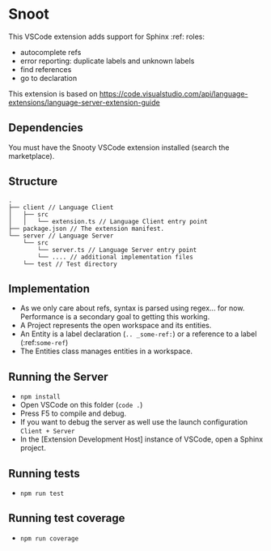 # Snoot

This VSCode extension adds support for Sphinx :ref: roles:

- autocomplete refs
- error reporting: duplicate labels and unknown labels
- find references
- go to declaration

This extension is based on https://code.visualstudio.com/api/language-extensions/language-server-extension-guide

## Dependencies

You must have the Snooty VSCode extension installed (search the marketplace).

## Structure

```
.
├── client // Language Client
│   ├── src
│   │   └── extension.ts // Language Client entry point
├── package.json // The extension manifest.
└── server // Language Server
    └── src
        └── server.ts // Language Server entry point
        └── .... // additional implementation files
    └── test // Test directory
```

## Implementation

- As we only care about refs, syntax is parsed using regex... for now. Performance is a secondary goal to getting this working.
- A Project represents the open workspace and its entities.
- An Entity is a label declaration (`.. _some-ref:`) or a reference to a label (:ref:`some-ref`)
- The Entities class manages entities in a workspace.

## Running the Server

- `npm install`
- Open VSCode on this folder (`code .`)
- Press F5 to compile and debug.
- If you want to debug the server as well use the launch configuration `Client + Server`
- In the [Extension Development Host] instance of VSCode, open a Sphinx project.

## Running tests

- `npm run test`

## Running test coverage

- `npm run coverage`
